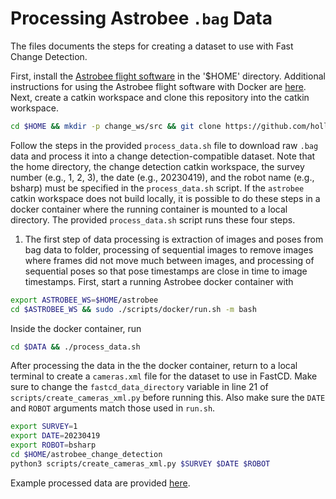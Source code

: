 # Processing Astrobee `.bag` Data

The files documents the steps for creating a dataset to use with Fast Change Detection. 

First, install the [Astrobee flight software](https://github.com/nasa/astrobee) in the '$HOME' directory. Additional instructions for using the Astrobee flight software with Docker are [here](https://docs.google.com/document/d/1Wx54si5_24rz0kJie31X54PIk_k_owT6qzlziGnAWYc/edit?usp=sharing). Next, create a catkin workspace and clone this repository into the catkin workspace.

```bash
cd $HOME && mkdir -p change_ws/src && git clone https://github.com/hollydinkel/astrobee_change_detection --recurse-submodules
```

Follow the steps in the provided `process_data.sh` file to download raw `.bag` data and process it into a change detection-compatible dataset. Note that the home directory, the change detection catkin workspace, the survey number (e.g., 1, 2, 3), the date (e.g., 20230419), and the robot name (e.g., bsharp) must be specified in the `process_data.sh` script. If the `astrobee` catkin workspace does not build locally, it is possible to do these steps in a docker container where the running container is mounted to a local directory. The provided `process_data.sh` script runs these four steps.

1. The first step of data processing is extraction of images and poses from bag data to folder, processing of sequential images to remove images where frames did not move much between images, and processing of sequential poses so that pose timestamps are close in time to image timestamps. First, start a running Astrobee docker container with

```bash
export ASTROBEE_WS=$HOME/astrobee
cd $ASTROBEE_WS && sudo ./scripts/docker/run.sh -m bash
```

Inside the docker container, run

```bash
cd $DATA && ./process_data.sh
```

After processing the data in the the docker container, return to a local terminal to create a `cameras.xml` file for the dataset to use in FastCD. Make sure to change the `fastcd_data_directory` variable in line 21 of `scripts/create_cameras_xml.py` before running this. Also make sure the `DATE` and `ROBOT` arguments match those used in `run.sh`.

```bash
export SURVEY=1
export DATE=20230419
export ROBOT=bsharp
cd $HOME/astrobee_change_detection
python3 scripts/create_cameras_xml.py $SURVEY $DATE $ROBOT
```

Example processed data are provided [here](https://drive.google.com/file/d/1G3sMFmZ3kstxJwPudJo4NLC4ZkHNYkZt/view?usp=drive_link).